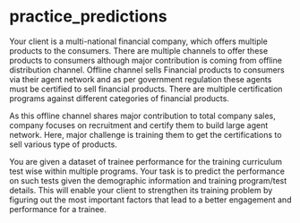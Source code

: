 # practice_predictions

Your client is a multi-national financial company, which offers multiple products to the consumers. There are multiple channels to offer these products to consumers although major contribution is coming from offline distribution channel. Offline channel sells Financial products to consumers via their agent network and as per government regulation these agents must be certified to sell financial products. There are multiple certification programs against different categories of financial products. 

As this offline channel shares major contribution to total company sales, company focuses on recruitment and certify them to build large agent network. Here, major challenge is training them to get the certifications to sell various type of products.

You are given a dataset of trainee performance for the training curriculum test wise within multiple programs. Your task is to predict the performance on such tests given the demographic information and training program/test details. This will enable your client to strengthen its training problem by figuring out the most important factors that lead to a better engagement and performance for a trainee.
